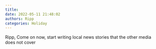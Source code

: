 ```yaml
---
title: 
date: 2022-05-11 21:48:02
authors: Ripp
categories: Holiday
---
```


 Ripp,
Come on now,  start writing local news stories that the other media does not cover
